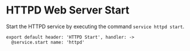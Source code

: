 
# HTTPD Web Server Start

Start the HTTPD service by executing the command `service httpd start`.

    export default header: 'HTTPD Start', handler: ->
      @service.start name: 'httpd'
